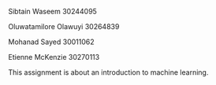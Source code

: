 Sibtain Waseem 30244095

Oluwatamilore Olawuyi 30264839

Mohanad Sayed 30011062

Etienne McKenzie 30270113

This assignment is about an introduction to machine learning.
